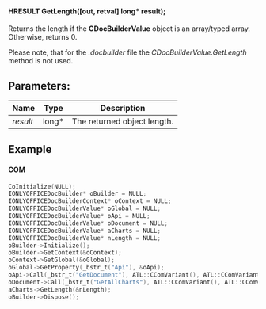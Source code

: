 #### HRESULT GetLength(\[out, retval] long\* result);

Returns the length if the **CDocBuilderValue** object is an array/typed array. Otherwise, returns 0.

Please note, that for the *.docbuilder* file the *CDocBuilderValue.GetLength* method is not used.

## Parameters:

| Name     | Type   | Description                 |
| -------- | ------ | --------------------------- |
| *result* | long\* | The returned object length. |

## Example

#### COM

```c++
CoInitialize(NULL);
IONLYOFFICEDocBuilder* oBuilder = NULL;
IONLYOFFICEDocBuilderContext* oContext = NULL;
IONLYOFFICEDocBuilderValue* oGlobal = NULL;
IONLYOFFICEDocBuilderValue* oApi = NULL;
IONLYOFFICEDocBuilderValue* oDocument = NULL;
IONLYOFFICEDocBuilderValue* aCharts = NULL;
IONLYOFFICEDocBuilderValue* nLength = NULL;
oBuilder->Initialize();
oBuilder->GetContext(&oContext);
oContext->GetGlobal(&oGlobal);
oGlobal->GetProperty(_bstr_t("Api"), &oApi);
oApi->Call(_bstr_t("GetDocument"), ATL::CComVariant(), ATL::CComVariant(), ATL::CComVariant(), ATL::CComVariant(), ATL::CComVariant(), ATL::CComVariant(), &oDocument);
oDocument->Call(_bstr_t("GetAllCharts"), ATL::CComVariant(), ATL::CComVariant(), ATL::CComVariant(), ATL::CComVariant(), ATL::CComVariant(), ATL::CComVariant(), &aCharts);
aCharts->GetLength(&nLength);
oBuilder->Dispose();
```
